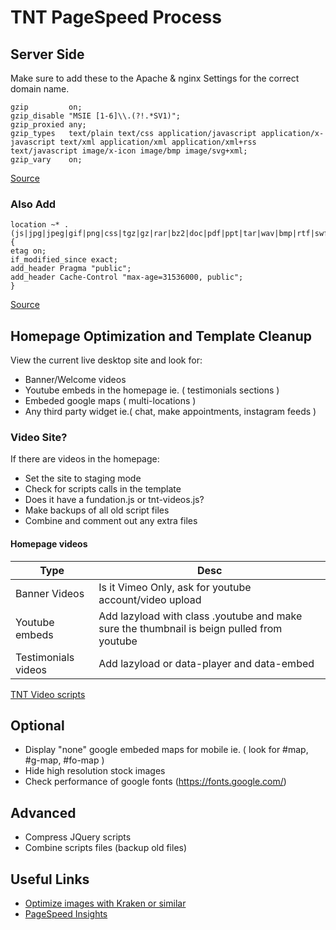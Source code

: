 # TNT PageSpeed Process

## Server Side
Make sure to add these to the Apache & nginx Settings for the correct domain name.

```
gzip         on;
gzip_disable "MSIE [1-6]\\.(?!.*SV1)";
gzip_proxied any;
gzip_types   text/plain text/css application/javascript application/x-javascript text/xml application/xml application/xml+rss text/javascript image/x-icon image/bmp image/svg+xml;
gzip_vary    on;
```
[Source](https://support.plesk.com/hc/en-us/articles/213380049-How-to-enable-gzip-compression-for-nginx-on-Plesk-server)

### Also Add

```
location ~* .(js|jpg|jpeg|gif|png|css|tgz|gz|rar|bz2|doc|pdf|ppt|tar|wav|bmp|rtf|swf|ico|flv|txt|woff|woff2|svg)$ {
etag on;
if_modified_since exact;
add_header Pragma "public";
add_header Cache-Control "max-age=31536000, public";
}
```
[Source](https://support.plesk.com/hc/en-us/articles/115001374153-How-to-enable-leverage-browser-caching-for-nginx-)

## Homepage Optimization and Template Cleanup
View the current live desktop site and look for:
- Banner/Welcome videos
- Youtube embeds in the homepage ie. ( testimonials sections )
- Embeded google maps ( multi-locations ) 
- Any third party widget ie.( chat, make appointments, instagram feeds )

### Video Site?
If there are videos in the homepage:
- Set the site to staging mode
- Check for scripts calls in the template
- Does it have a fundation.js or tnt-videos.js?
- Make backups of all old script files
- Combine and comment out any extra files

#### Homepage videos
Type | Desc 
-----|-----
Banner Videos|Is it Vimeo Only, ask for youtube account/video upload
Youtube embeds|Add lazyload with class .youtube and make sure the thumbnail is beign pulled from youtube
Testimonials videos|Add lazyload or data-player and data-embed

[TNT Video scripts](https://github.com/TNT-Dental/tntvideos)

## Optional

- Display "none" google embeded maps for mobile ie. ( look for #map, #g-map, #fo-map )
- Hide high resolution stock images
- Check performance of google fonts (https://fonts.google.com/)

## Advanced

- Compress JQuery scripts
- Combine scripts files (backup old files)

## Useful Links
- [Optimize images with Kraken or similar](https://kraken.io/web-interface)
- [PageSpeed Insights](https://developers.google.com/speed/pagespeed/insights/)
